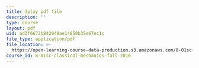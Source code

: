 ```yaml
---
title: 3play pdf file
description: ''
type: course
layout: pdf
uid: ad3f6672b842949ae14850b35e67ec1c
file_type: application/pdf
file_location: >-
  https://open-learning-course-data-production.s3.amazonaws.com/8-01sc-classical-mechanics-fall-2016/ad3f6672b842949ae14850b35e67ec1c_89SjJv30kGU.pdf
course_id: 8-01sc-classical-mechanics-fall-2016
---
```

